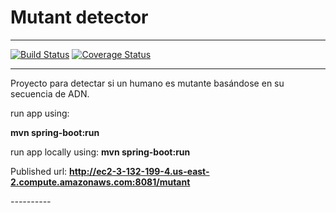 <h1> Mutant detector</h1>
<hr>

[![Build Status](https://travis-ci.com/LeoForconesi/mutant.svg?branch=master)](https://travis-ci.com/LeoForconesi/mutant/builds) [![Coverage Status](https://coveralls.io/repos/github/LeoForconesi/mutant/badge.svg?branch=master)](https://coveralls.io/github/LeoForconesi/mutant?branch=master)

<hr>
<div>
  <p>
    Proyecto para detectar si un humano es mutante basándose en su secuencia de ADN.
  </p>
</div>
<div>
  <p>run app using: </p>
  <b>mvn spring-boot:run</b> 
</div>


run app locally using:
**mvn spring-boot:run**

Published url: 
**http://ec2-3-132-199-4.us-east-2.compute.amazonaws.com:8081/mutant**

<p><em>----------</em></p>
